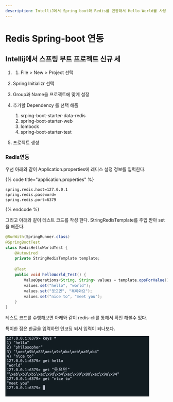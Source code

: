 ```yaml
---
description: IntelliJ에서 Spring boot와 Redis를 연동해서 Hello World를 사용
---
```


# Redis Spring-boot 연동

## Intellij에서 스프링 부트 프로젝트 신규 세

1. 1.  File &gt; New &gt; Project 선택
2. Spring Initializr 선택
3. Group과 Name을 프로젝트에 맞게 설정
4. 추가할 Dependency 를 선택 해줌 

   1. srping-boot-starter-data-redis
   2. spring-boot-starter-web
   3. lombock
   4. spring-boot-starter-test

5. 프로젝트 생성

### Redis연동

우선 아래와 같이 Application.properties에 레디스 설정 정보를 입력한다.

{% code title="application.properties" %}
```text
spring.redis.host=127.0.0.1
spring.redis.password=
spring.redis.port=6379
```
{% endcode %}

그리고 아래와 같이 테스트 코드를 작성 한다. StringRedisTemplate를 주입 받아 set을 해준다.

```java
@RunWith(SpringRunner.class)
@SpringBootTest
class RedisHelloWorldTest {
	@Autowired
	private StringRedisTemplate template;

	@Test
	public void helloWorld_Test() {
		ValueOperations<String, String> values = template.opsForValue();
		values.set("hello", "world");
		values.set("웃으면", "복이와요");
		values.set("nice to", "meet you");
	}
}
```

테스트 코드를 수행해보면 아래와 같이 redis-cli를 통해서 확인 해볼수 있다.

특이한 점은 한글을 입력하면 인코딩 되서 입력이 되나보다.

![redis-cli&#xB97C; &#xD1B5;&#xD574; key&#xB97C; &#xC870;&#xD68C;&#xD568;.](.gitbook/assets/2019-11-26-11.49.54.png)



